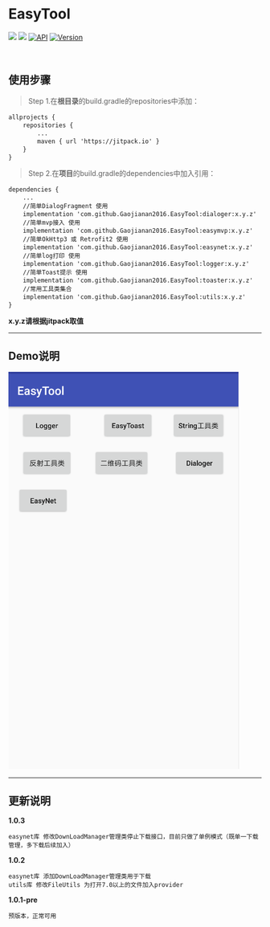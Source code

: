# EasyTool
[![](https://jitpack.io/v/Gaojianan2016/EasyTool.svg)](https://jitpack.io/#Gaojianan2016/EasyTool) [![](https://img.shields.io/badge/platform-android-brightgreen.svg)](https://developer.android.com/index.html) [![API](https://img.shields.io/badge/API-19%2B-brightgreen.svg?style=flat)](https://android-arsenal.com/api?level=19) [![Version](https://img.shields.io/badge/Android%20Studio-3.0.1-brightgreen.svg)](https://img.shields.io/badge/Android%20Studio-3.0.1-brightgreen.svg)

<br>

## 使用步骤
> Step 1.在**根目录**的build.gradle的repositories中添加：
```
allprojects {
    repositories {
        ...
        maven { url 'https://jitpack.io' }
    }
}
```
> Step 2.在**项目**的build.gradle的dependencies中加入引用：
```
dependencies {
    ...
    //简单DialogFragment 使用
    implementation 'com.github.Gaojianan2016.EasyTool:dialoger:x.y.z'
    //简单mvp接入 使用
    implementation 'com.github.Gaojianan2016.EasyTool:easymvp:x.y.z'
    //简单OkHttp3 或 Retrofit2 使用
    implementation 'com.github.Gaojianan2016.EasyTool:easynet:x.y.z'
    //简单log打印 使用
    implementation 'com.github.Gaojianan2016.EasyTool:logger:x.y.z'
    //简单Toast提示 使用
    implementation 'com.github.Gaojianan2016.EasyTool:toaster:x.y.z'
    //常用工具类集合
    implementation 'com.github.Gaojianan2016.EasyTool:utils:x.y.z'
}
```
**x.y.z请根据jitpack取值**

----------------

## Demo说明
![首页](https://github.com/Gaojianan2016/EasyTool/blob/master/%E8%B5%84%E6%BA%90/demoMain.png)

----------------

## 更新说明
**1.0.3**
```
easynet库 修改DownLoadManager管理类停止下载接口，目前只做了单例模式（既单一下载管理，多下载后续加入）
```
**1.0.2**
```
easynet库 添加DownLoadManager管理类用于下载
utils库 修改FileUtils 为打开7.0以上的文件加入provider
```
**1.0.1-pre**
```
预版本，正常可用
```
